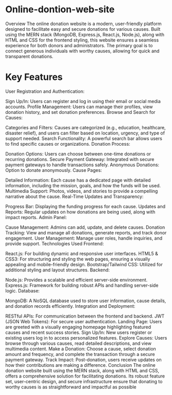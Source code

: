 # Online-dontion-web-site
Overview
The online donation website is a modern, user-friendly platform designed to facilitate easy and secure donations for various causes. Built using the MERN stack (MongoDB, Express.js, React.js, Node.js), along with HTML and CSS for the frontend styling, this website ensures a seamless experience for both donors and administrators. The primary goal is to connect generous individuals with worthy causes, allowing for quick and transparent donations.

# Key Features
User Registration and Authentication:

Sign Up/In: Users can register and log in using their email or social media accounts.
Profile Management: Users can manage their profiles, view donation history, and set donation preferences.
Browse and Search for Causes:

Categories and Filters: Causes are categorized (e.g., education, healthcare, disaster relief), and users can filter based on location, urgency, and type of support needed.
Search Functionality: A powerful search bar allows users to find specific causes or organizations.
Donation Process:

Donation Options: Users can choose between one-time donations or recurring donations.
Secure Payment Gateway: Integrated with secure payment gateways to handle transactions safely.
Anonymous Donations: Option to donate anonymously.
Cause Pages:

Detailed Information: Each cause has a dedicated page with detailed information, including the mission, goals, and how the funds will be used.
Multimedia Support: Photos, videos, and stories to provide a compelling narrative about the cause.
Real-Time Updates and Transparency:

Progress Bar: Displaying the funding progress for each cause.
Updates and Reports: Regular updates on how donations are being used, along with impact reports.
Admin Panel:

Cause Management: Admins can add, update, and delete causes.
Donation Tracking: View and manage all donations, generate reports, and track donor engagement.
User Management: Manage user roles, handle inquiries, and provide support.
Technologies Used
Frontend:

React.js: For building dynamic and responsive user interfaces.
HTML5 & CSS3: For structuring and styling the web pages, ensuring a visually appealing and mobile-friendly design.
Bootstrap/Tailwind CSS: Utilized for additional styling and layout structures.
Backend:

Node.js: Provides a scalable and efficient server-side environment.
Express.js: Framework for building robust APIs and handling server-side logic.
Database:

MongoDB: A NoSQL database used to store user information, cause details, and donation records efficiently.
Integration and Deployment:

RESTful APIs: For communication between the frontend and backend.
JWT (JSON Web Tokens): For secure user authentication.
Landing Page: Users are greeted with a visually engaging homepage highlighting featured causes and recent success stories.
Sign Up/In: New users register or existing users log in to access personalized features.
Explore Causes: Users browse through various causes, read detailed descriptions, and view multimedia content.
Make a Donation: Choose a cause, select donation amount and frequency, and complete the transaction through a secure payment gateway.
Track Impact: Post-donation, users receive updates on how their contributions are making a difference.
Conclusion
The online donation website built using the MERN stack, along with HTML and CSS, offers a comprehensive solution for facilitating donations. Its robust feature set, user-centric design, and secure infrastructure ensure that donating to worthy causes is as straightforward and impactful as possible
